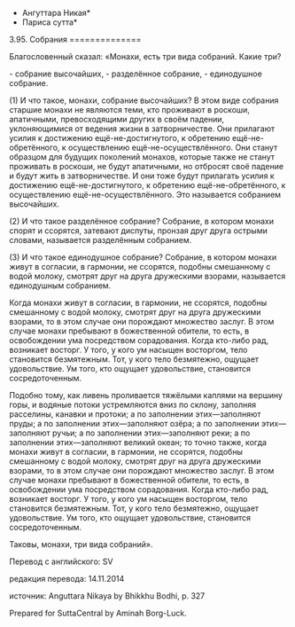 * Ангуттара Никая*
* Париса сутта*

3\.95\. Собрания
\=\=\=\=\=\=\=\=\=\=\=\=\=\=

Благословенный сказал: «Монахи, есть три вида собраний\. Какие три?

\- собрание высочайших,
\- разделённое собрание,
\- единодушное собрание\.

\(1\) И что такое, монахи, собрание высочайших? В этом виде собрания старшие монахи не являются теми, кто проживают в роскоши, апатичными, превосходящими других в своём падении, уклоняющимися от ведения жизни в затворничестве\. Они прилагают усилия к достижению ещё\-не\-достигнутого, к обретению ещё\-не\-обретённого, к осуществлению ещё\-не\-осуществлённого\. Они станут образцом для будущих поколений монахов, которые также не станут проживать в роскоши, не будут апатичными, но отбросят своё падение и будут жить в затворничестве\. И они тоже будут прилагать усилия к достижению ещё\-не\-достигнутого, к обретению ещё\-не\-обретённого, к осуществлению ещё\-не\-осуществлённого\. Это называется собранием высочайших\.

\(2\) И что такое разделённое собрание? Собрание, в котором монахи спорят и ссорятся, затевают диспуты, пронзая друг друга острыми словами, называется разделённым собранием\.

\(3\) И что такое единодушное собрание? Собрание, в котором монахи живут в согласии, в гармонии, не ссорятся, подобны смешанному с водой молоку, смотрят друг на друга дружескими взорами, называется единодушным собранием\.

Когда монахи живут в согласии, в гармонии, не ссорятся, подобны смешанному с водой молоку, смотрят друг на друга дружескими взорами, то в этом случае они порождают множество заслуг\. В этом случае монахи пребывают в божественной обители, то есть, в освобождении ума посредством сорадования\. Когда кто\-либо рад, возникает восторг\. У того, у кого ум насыщен восторгом, тело становится безмятежным\. Тот, у кого тело безмятежно, ощущает удовольствие\. Ум того, кто ощущает удовольствие, становится сосредоточенным\.

Подобно тому, как ливень проливается тяжёлыми каплями на вершину горы, и водяные потоки устремляются вниз по склону, заполняя расселины, канавки и протоки; а по заполнении этих—заполняют пруды; а по заполнении этих—заполняют озёра; а по заполнении этих—заполняют ручьи; а по заполнении этих—заполняют реки; а по заполнении этих—заполняют великий океан; то точно также, когда монахи живут в согласии, в гармонии, не ссорятся, подобны смешанному с водой молоку, смотрят друг на друга дружескими взорами, то в этом случае они порождают множество заслуг\. В этом случае монахи пребывают в божественной обители, то есть, в освобождении ума посредством сорадования\. Когда кто\-либо рад, возникает восторг\. У того, у кого ум насыщен восторгом, тело становится безмятежным\. Тот, у кого тело безмятежно, ощущает удовольствие\. Ум того, кто ощущает удовольствие, становится сосредоточенным\.

Таковы, монахи, три вида собраний»\.

Перевод с английского: SV

редакция перевода: 14\.11\.2014

источник: Anguttara Nikaya by Bhikkhu Bodhi, p\. 327

Prepared for SuttaCentral by Aminah Borg\-Luck\.